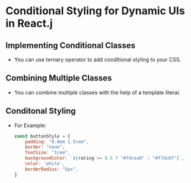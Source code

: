 # Conditional Styling for Dynamic UIs in React.j

## Implementing Conditional Classes
- You can use ternary operator to add conditional styling to your CSS.

## Combining Multiple Classes
- You can combine multiple classes with the help of a template literal.

## Conditonal Styling
- For Example:
    ```javascript
    const buttonStyle = {
        padding: "0.8em 1.5rem",
        border: "none",
        fontSize: "1rem",
        backgroundColor: `${rating >= 8.5 ? "#7dcea0" : "#f7dc6f"}`,
        color: 'white',
        borderRadius: "5px",
    }
    ```